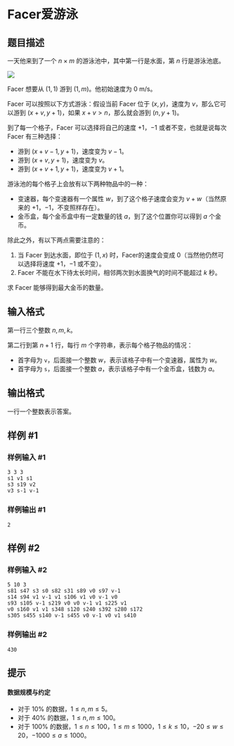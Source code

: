 # Facer爱游泳

## 题目描述

一天他来到了一个 $n \times m$ 的游泳池中，其中第一行是水面，第 $n$ 行是游泳池底。

![](https://cdn.luogu.com.cn/upload/image_hosting/ggncnjpk.png)

Facer 想要从 $(1,1)$ 游到 $(1,m)$。他初始速度为 $0$ m/s。

Facer 可以按照以下方式游泳：假设当前 Facer 位于 $(x,y)$，速度为 $v$，那么它可以游到 $(x+v,y+1)$，如果 $x+v>n$，那么就会游到 $(n,y+1)$。

到了每一个格子，Facer 可以选择将自己的速度 $+1$，$-1$ 或者不变，也就是说每次 Facer 有三种选择：

- 游到 $(x+v-1,y+1)$，速度变为 $v-1$。
- 游到 $(x+v,y+1)$，速度变为 $v$。
- 游到 $(x+v+1,y+1)$，速度变为 $v+1$。

游泳池的每个格子上会放有以下两种物品中的一种：

- 变速器，每个变速器有一个属性 $w$，到了这个格子速度会变为 $v+w$（当然原来的 $+1$，$-1$，不变照样存在）。
- 金币盒，每个金币盒中有一定数量的钱 $a$，到了这个位置你可以得到 $a$ 个金币。

除此之外，有以下两点需要注意的：

1. 当 Facer 到达水面，即位于 $(1,x)$ 时，Facer的速度会变成 $0$（当然他仍然可以选择将速度 $+1$，$-1$ 或不变）。
2. Facer 不能在水下待太长时间，相邻两次到水面换气的时间不能超过 $k$ 秒。

求 Facer 能够得到最大金币的数量。

## 输入格式

第一行三个整数 $n,m,k$。

第二行到第 $n+1$ 行，每行 $m$ 个字符串，表示每个格子物品的情况：

- 首字母为 ```v```，后面接一个整数 $w$，表示该格子中有一个变速器，属性为 $w$。
- 首字母为 ```s```，后面接一个整数 $a$，表示该格子中有一个金币盒，钱数为 $a$。

## 输出格式

一行一个整数表示答案。

## 样例 #1

### 样例输入 #1
```
3 3 3
s1 v1 s1
s3 s19 v2
v3 s-1 v-1
```

### 样例输出 #1

```
2
```

## 样例 #2

### 样例输入 #2
```
5 10 3
s81 s47 s3 s0 s82 s31 s89 v0 s97 v-1
s14 s94 v1 v-1 v1 s106 v1 v0 v-1 v0
s93 s105 v-1 s219 v0 v0 v-1 v1 s225 v1
v0 s160 v1 v1 s348 s120 s240 s392 s280 s172
s305 s455 s140 v-1 s455 v0 v-1 v0 v1 s410
```

### 样例输出 #2

```
430
```

## 提示

#### 数据规模与约定

- 对于 $10\%$ 的数据，$1 \leq n,m \leq 5$。
- 对于 $40\%$ 的数据，$1 \leq n,m \leq 100$。
- 对于 $100\%$ 的数据，$1 \leq n \leq 100$，$1 \leq m \leq 1000$，$1 \leq k \leq 10$，$-20 \leq w \leq 20$，$-1000 \leq a \leq 1000$。
